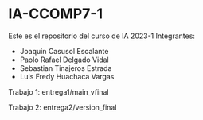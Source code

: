 # IA-CCOMP7-1
Este es el repositorio del curso de IA 2023-1
Integrantes:
  - Joaquin Casusol Escalante
  - Paolo Rafael Delgado Vidal
  - Sebastian Tinajeros Estrada
  - Luis Fredy Huachaca Vargas

Trabajo 1: entrega1/main_vfinal

Trabajo 2: entrega2/version_final
